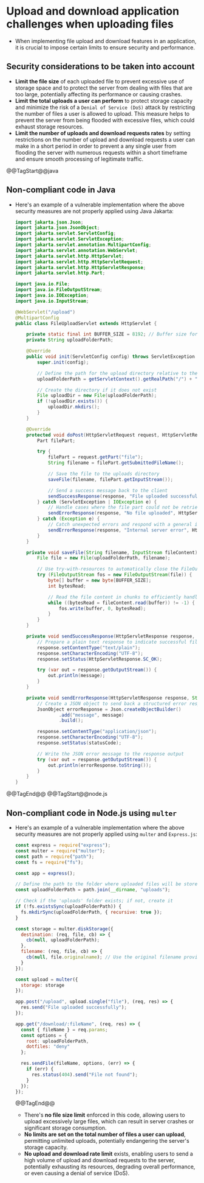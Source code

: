 # Upload and download application challenges when uploading files

* When implementing file upload and download features in an application, it is crucial to impose certain limits to ensure security and performance.

## Security considerations to be taken into account

* **Limit the file size** of each uploaded file to prevent excessive use of storage space and to protect the server from dealing with files that are too large, potentially affecting its performance or causing crashes.
* **Limit the total uploads a user can perform** to protect storage capacity and minimize the risk of a `Denial of Service (DoS)` attack by restricting the number of files a user is allowed to upload. This measure helps to prevent the server from being flooded with excessive files, which could exhaust storage resources.
* **Limit the number of uploads and download requests rates** by setting restrictions on the number of upload and download requests a user can make in a short period in order to prevent a any single user from flooding the server with numerous requests within a short timeframe and ensure smooth processing of legitimate traffic.

@@TagStart@@java

## Non-compliant code in Java

* Here's an example of a vulnerable implementation where the above security measures are not properly applied using Java Jakarta:

  ```java
  import jakarta.json.Json;
  import jakarta.json.JsonObject;
  import jakarta.servlet.ServletConfig;
  import jakarta.servlet.ServletException;
  import jakarta.servlet.annotation.MultipartConfig;
  import jakarta.servlet.annotation.WebServlet;
  import jakarta.servlet.http.HttpServlet;
  import jakarta.servlet.http.HttpServletRequest;
  import jakarta.servlet.http.HttpServletResponse;
  import jakarta.servlet.http.Part;
  
  import java.io.File;
  import java.io.FileOutputStream;
  import java.io.IOException;
  import java.io.InputStream;
  ```

  ```java
  @WebServlet("/upload")
  @MultipartConfig
  public class FileUploadServlet extends HttpServlet {
  
      private static final int BUFFER_SIZE = 8192; // Buffer size for reading file chunks
      private String uploadFolderPath;
  
      @Override
      public void init(ServletConfig config) throws ServletException {
          super.init(config);

          // Define the path for the upload directory relative to the web application's root
          uploadFolderPath = getServletContext().getRealPath("/") + "uploads";
  
          // Create the directory if it does not exist
          File uploadDir = new File(uploadFolderPath);
          if (!uploadDir.exists()) {
              uploadDir.mkdirs();
          }
      }
  
      @Override
      protected void doPost(HttpServletRequest request, HttpServletResponse response) throws IOException {
          Part filePart;

          try {
              filePart = request.getPart("file");
              String filename = filePart.getSubmittedFileName();
  
              // Save the file to the uploads directory
              saveFile(filename, filePart.getInputStream());
  
              // Send a success message back to the client
              sendSuccessResponse(response, "File uploaded successfully");
          } catch (ServletException | IOException e) {
              // Handle cases where the file part could not be retrieved
              sendErrorResponse(response, "No file uploaded", HttpServletResponse.SC_BAD_REQUEST);
          } catch (Exception e) {
              // Catch unexpected errors and respond with a general internal server error
              sendErrorResponse(response, "Internal server error", HttpServletResponse.SC_INTERNAL_SERVER_ERROR);
          }
      }
  
      private void saveFile(String filename, InputStream fileContent) throws IOException {
          File file = new File(uploadFolderPath, filename);
  
          // Use try-with-resources to automatically close the FileOutputStream
          try (FileOutputStream fos = new FileOutputStream(file)) {
              byte[] buffer = new byte[BUFFER_SIZE];
              int bytesRead;
  
              // Read the file content in chunks to efficiently handle larger files
              while ((bytesRead = fileContent.read(buffer)) != -1) {
                  fos.write(buffer, 0, bytesRead);
              }
          }
      }
  
      private void sendSuccessResponse(HttpServletResponse response, String message) throws IOException {
          // Prepare a plain text response to indicate successful file upload
          response.setContentType("text/plain");
          response.setCharacterEncoding("UTF-8");
          response.setStatus(HttpServletResponse.SC_OK);

          try (var out = response.getOutputStream()) {
              out.println(message);
          }
      }
  
      private void sendErrorResponse(HttpServletResponse response, String message, int statusCode) throws IOException {
          // Create a JSON object to send back a structured error response
          JsonObject errorResponse = Json.createObjectBuilder()
                  .add("message", message)
                  .build();
  
          response.setContentType("application/json");
          response.setCharacterEncoding("UTF-8");
          response.setStatus(statusCode);
  
          // Write the JSON error message to the response output
          try (var out = response.getOutputStream()) {
              out.println(errorResponse.toString());
          }
      }
  }
  ```

@@TagEnd@@
@@TagStart@@node.js

## Non-compliant code in Node.js using `multer`

* Here's an example of a vulnerable implementation where the above security measures are not properly applied using `multer` and `Express.js`:

  ```javascript
  const express = require("express");
  const multer = require("multer");
  const path = require("path");
  const fs = require("fs");

  const app = express();

  // Define the path to the folder where uploaded files will be stored
  const uploadFolderPath = path.join(__dirname, "uploads");

  // Check if the 'uploads' folder exists; if not, create it
  if (!fs.existsSync(uploadFolderPath)) {
    fs.mkdirSync(uploadFolderPath, { recursive: true });
  }

  const storage = multer.diskStorage({
    destination: (req, file, cb) => {
      cb(null, uploadFolderPath);
    },
    filename: (req, file, cb) => {
      cb(null, file.originalname); // Use the original filename provided by the user
    }
  });

  const upload = multer({
    storage: storage
  });

  app.post("/upload", upload.single("file"), (req, res) => {
    res.send("File uploaded successfully");
  });

  app.get("/download/:fileName", (req, res) => {
    const { fileName } = req.params;
    const options = {
      root: uploadFolderPath,
      dotfiles: "deny"
    };

    res.sendFile(fileName, options, (err) => {
      if (err) {
        res.status(404).send("File not found");
      }
    });
  });
  ```

  @@TagEnd@@

  * There's **no file size limit** enforced in this code, allowing users to upload excessively large files, which can result in server crashes or significant storage consumption.
  * **No limits are set on the total number of files a user can upload**, permitting unlimited uploads, potentially endangering the server's storage capacity.
  * **No upload and download rate limit** exists, enabling users to send a high volume of upload and download requests to the server, potentially exhausting its resources, degrading overall performance, or even causing a denial of service (DoS).

